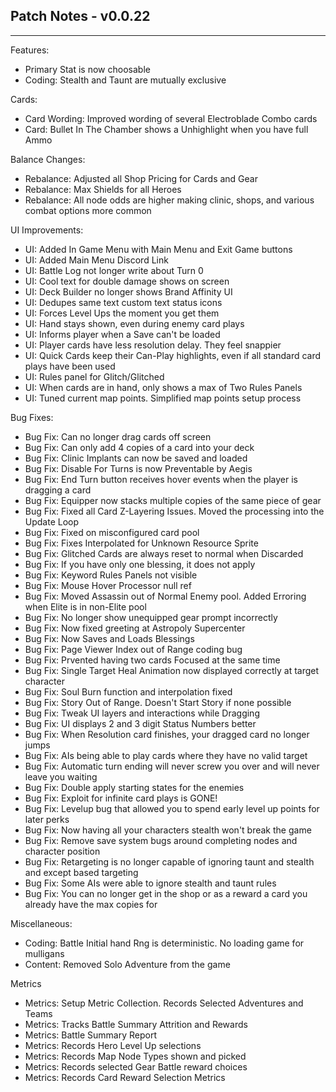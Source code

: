 ## Patch Notes - v0.0.22
----

Features:
- Primary Stat is now choosable
- Coding: Stealth and Taunt are mutually exclusive

Cards:
- Card Wording: Improved wording of several Electroblade Combo cards
- Card: Bullet In The Chamber shows a Unhighlight when you have full Ammo

Balance Changes:
- Rebalance: Adjusted all Shop Pricing for Cards and Gear
- Rebalance: Max Shields for all Heroes
- Rebalance: All node odds are higher making clinic, shops, and various combat options more common

UI Improvements:
- UI: Added In Game Menu with Main Menu and Exit Game buttons
- UI: Added Main Menu Discord Link
- UI: Battle Log not longer write about Turn 0
- UI: Cool text for double damage shows on screen
- UI: Deck Builder no longer shows Brand Affinity UI
- UI: Dedupes same text custom text status icons
- UI: Forces Level Ups the moment you get them
- UI: Hand stays shown, even during enemy card plays
- UI: Informs player when a Save can't be loaded
- UI: Player cards have less resolution delay. They feel snappier
- UI: Quick Cards keep their Can-Play highlights, even if all standard card plays have been used
- UI: Rules panel for Glitch/Glitched
- UI: When cards are in hand, only shows a max of Two Rules Panels
- UI: Tuned current map points. Simplified map points setup process

Bug Fixes:
- Bug Fix: Can no longer drag cards off screen
- Bug Fix: Can only add 4 copies of a card into your deck
- Bug Fix: Clinic Implants can now be saved and loaded
- Bug Fix: Disable For Turns is now Preventable by Aegis
- Bug Fix: End Turn button receives hover events when the player is dragging a card
- Bug Fix: Equipper now stacks multiple copies of the same piece of gear
- Bug Fix: Fixed all Card Z-Layering Issues. Moved the processing into the Update Loop
- Bug Fix: Fixed on misconfigured card pool
- Bug Fix: Fixes Interpolated for Unknown Resource Sprite
- Bug Fix: Glitched Cards are always reset to normal when Discarded
- Bug Fix: If you have only one blessing, it does not apply
- Bug Fix: Keyword Rules Panels not visible
- Bug Fix: Mouse Hover Processor null ref
- Bug Fix: Moved Assassin out of Normal Enemy pool. Added Erroring when Elite is in non-Elite pool
- Bug Fix: No longer show unequipped gear prompt incorrectly
- Bug Fix: Now fixed greeting at Astropoly Supercenter
- Bug Fix: Now Saves and Loads Blessings
- Bug Fix: Page Viewer Index out of Range coding bug
- Bug Fix: Prvented having two cards Focused at the same time
- Bug Fix: Single Target Heal Animation now displayed correctly at target character
- Bug Fix: Soul Burn function and interpolation fixed
- Bug Fix: Story Out of Range. Doesn't Start Story if none possible
- Bug Fix: Tweak UI layers and interactions while Dragging
- Bug Fix: UI displays 2 and 3 digit Status Numbers better
- Bug Fix: When Resolution card finishes, your dragged card no longer jumps
- Bug Fix: AIs being able to play cards where they have no valid target
- Bug Fix: Automatic turn ending will never screw you over and will never leave you waiting
- Bug Fix: Double apply starting states for the enemies
- Bug Fix: Exploit for infinite card plays is GONE!
- Bug Fix: Levelup bug that allowed you to spend early level up points for later perks
- Bug Fix: Now having all your characters stealth won't break the game
- Bug Fix: Remove save system bugs around completing nodes and character position
- Bug Fix: Retargeting is no longer capable of ignoring taunt and stealth and except based targeting
- Bug Fix: Some AIs were able to ignore stealth and taunt rules
- Bug Fix: You can no longer get in the shop or as a reward a card you already have the max copies for

Miscellaneous:
- Coding: Battle Initial hand Rng is deterministic. No loading game for mulligans
- Content: Removed Solo Adventure from the game

Metrics
- Metrics: Setup Metric Collection. Records Selected Adventures and Teams
- Metrics: Tracks Battle Summary Attrition and Rewards
- Metrics: Battle Summary Report
- Metrics: Records Hero Level Up selections
- Metrics: Records Map Node Types shown and picked
- Metrics: Records selected Gear Battle reward choices
- Metrics: Records Card Reward Selection Metrics